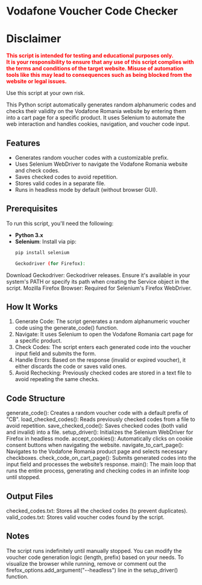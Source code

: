 # Vodafone Voucher Code Checker

# Disclaimer

**<span style="color:red">This script is intended for testing and educational purposes only.  
It is your responsibility to ensure that any use of this script complies with the terms and conditions of the target website. Misuse of automation tools like this may lead to consequences such as being blocked from the website or legal issues.</span>**

Use this script at your own risk.

This Python script automatically generates random alphanumeric codes and checks their validity on the Vodafone Romania website by entering them into a cart page for a specific product. It uses Selenium to automate the web interaction and handles cookies, navigation, and voucher code input.

## Features
- Generates random voucher codes with a customizable prefix.
- Uses Selenium WebDriver to navigate the Vodafone Romania website and check codes.
- Saves checked codes to avoid repetition.
- Stores valid codes in a separate file.
- Runs in headless mode by default (without browser GUI).

## Prerequisites
To run this script, you'll need the following:

- **Python 3.x**
- **Selenium**: Install via pip:
  ```bash
  pip install selenium

  Geckodriver (for Firefox):

Download Geckodriver: Geckodriver releases.
Ensure it's available in your system's PATH or specify its path when creating the Service object in the script.
Mozilla Firefox Browser: Required for Selenium's Firefox WebDriver.

## How It Works
1. Generate Code: The script generates a random alphanumeric voucher code using the generate_code() function.
2. Navigate: It uses Selenium to open the Vodafone Romania cart page for a specific product.
3. Check Codes: The script enters each generated code into the voucher input field and submits the form.
4. Handle Errors: Based on the response (invalid or expired voucher), it either discards the code or saves valid ones.
5. Avoid Rechecking: Previously checked codes are stored in a text file to avoid repeating the same checks.

## Code Structure
generate_code(): Creates a random voucher code with a default prefix of "CB".
load_checked_codes(): Reads previously checked codes from a file to avoid repetition.
save_checked_code(): Saves checked codes (both valid and invalid) into a file.
setup_driver(): Initializes the Selenium WebDriver for Firefox in headless mode.
accept_cookies(): Automatically clicks on cookie consent buttons when navigating the website.
navigate_to_cart_page(): Navigates to the Vodafone Romania product page and selects necessary checkboxes.
check_code_on_cart_page(): Submits generated codes into the input field and processes the website’s response.
main(): The main loop that runs the entire process, generating and checking codes in an infinite loop until stopped.

## Output Files
checked_codes.txt: Stores all the checked codes (to prevent duplicates).
valid_codes.txt: Stores valid voucher codes found by the script.

## Notes
The script runs indefinitely until manually stopped.
You can modify the voucher code generation logic (length, prefix) based on your needs.
To visualize the browser while running, remove or comment out the firefox_options.add_argument("--headless") line in the setup_driver() function.

